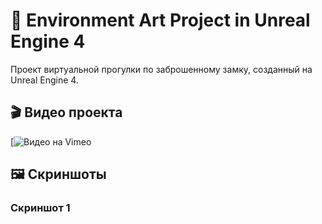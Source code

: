  # 🌟  Environment Art Project in Unreal Engine 4

Проект виртуальной прогулки по заброшенному замку, созданный на Unreal Engine 4.

## 🎬 Видео проекта
[![Видео на Vimeo](https://vimeo.com/1031526987/248cec758c?share=copy)

## 🖼 Скриншоты
### Скриншот 1



